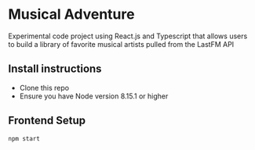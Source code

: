 # Musical Adventure

Experimental code project using React.js and Typescript that allows users to build a library of favorite musical artists pulled from the LastFM API

## Install instructions

- Clone this repo
- Ensure you have Node version 8.15.1 or higher

## Frontend Setup
```shell script
npm start
```


